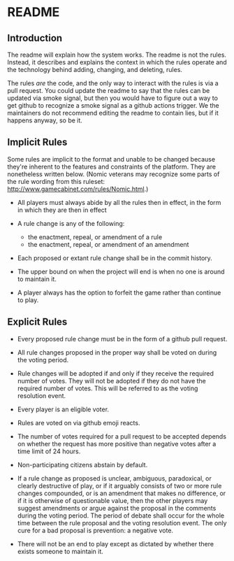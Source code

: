 # README

## Introduction

The readme will explain how the system works. The readme is not the rules. Instead, it describes and explains the context in which the rules operate and the technology behind adding, changing, and deleting, rules. 

The rules *are* the code, and the only way to interact with the rules is via a pull request. You could update the readme to say that the rules can be updated via smoke signal, but then you would have to figure out a way to get github to recognize a smoke signal as a github actions trigger. We the maintainers do not recommend editing the readme to contain lies, but if it happens anyway, so be it.


## Implicit Rules

Some rules are implicit to the format and unable to be changed because they're inherent to the features and constraints of the platform.
They are nonetheless written below. 
(Nomic veterans may recognize some parts of the rule wording from this ruleset: http://www.gamecabinet.com/rules/Nomic.html.)

* All players must always abide by all the rules then in effect, in the form in which they are then in effect

* A rule change is any of the following:
  - the enactment, repeal, or amendment of a rule
  - the enactment, repeal, or amendment of an amendment

* Each proposed or extant rule change shall be in the commit history.

* The upper bound on when the project will end is when no one is around to maintain it.

* A player always has the option to forfeit the game rather than continue to play.


## Explicit Rules

* Every proposed rule change must be in the form of a github pull request.

* All rule changes proposed in the proper way shall be voted on during the voting period. 

* Rule changes will be adopted if and only if they receive the required number of votes. They will not be adopted if they do not have the required number of votes. This will be referred to as the voting resolution event.

* Every player is an eligible voter.

* Rules are voted on via github emoji reacts. 

* The number of votes required for a pull request to be accepted depends on whether the request has more positive than negative votes after a time limit of 24 hours. 

* Non-participating citizens abstain by default.

* If a rule change as proposed is unclear, ambiguous, paradoxical, or clearly destructive of play, or if it arguably consists of two or more rule changes compounded, or is an amendment that makes no difference, or if it is otherwise of questionable value, then the other players may suggest amendments or argue against the proposal in the comments during the voting period. The period of debate shall occur for the whole time between the rule proposal and the voting resolution event. The only cure for a bad proposal is prevention: a negative vote.

* There will not be an end to play except as dictated by whether there exists someone to maintain it.
